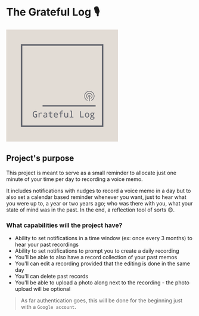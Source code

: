 # The Grateful Log 🎙️

<img src="public/assets/logo.png" width="300" alt="logo image">

## Project's purpose

This project is meant to serve as a small reminder to allocate just one minute of your time per day to recording a voice memo.

It includes notifications with nudges to record a voice memo in a day but to also set a calendar based reminder whenever you want, just to hear what you were up to, a year or two years ago; who was there with you, what your state of mind was in the past. In the end, a reflection tool of sorts 😊. 


### What capabilities will the project have?
- Ability to set notifications in a time window (ex: once every 3 months) to hear your past recordings
- Ability to set notifications to prompt you to create a daily recording 
- You'll be able to also have a record collection of your past memos
- You'll can edit a recording provided that the editing is done in the same day
- You'll can delete past records
- You'll be able to upload a photo along next to the recording - the photo upload will be optional

> As far authentication goes, this will be done for the beginning just with a `Google account`. 


